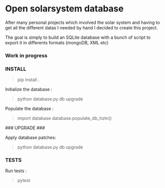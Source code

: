 # Open solarsystem database #


After many personal projects which involved the solar system and having to get all the different datas I needed by hand I decided to create this project.


The goal is simply to build an SQLite database with a bunch of script to export it in differents formats (mongoDB, XML etc)


### Work in progress ###


### INSTALL ###

> pip install .

Initialize the database :


> python database.py db upgrade

Populate the database :

> import database
> database.populate_db_hztn()

### UPGRADE ###


Apply database patches:


> python database.py db upgrade

### TESTS ###

Run tests :

> pytest